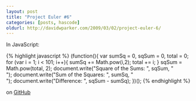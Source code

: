 ```yaml
---
layout: post
title: "Project Euler #6"
categories: [posts, hascode]
oldurl: http://davidwparker.com/2009/03/02/project-euler-6/
---
```

In JavaScript:

{% highlight javascript %}
(function(){
  var sumSq = 0, sqSum = 0, total = 0;
  for (var i = 1; i < 101; i++){
       sumSq += Math.pow(i,2);
       total += i;
  }
  sqSum = Math.pow(total, 2);
  document.write("Square of the Sums: ", sqSum, "<br />");
  document.write("Sum of the Squares: ", sumSq, "<br />");
  document.write("Difference: ", sqSum - sumSq);
})();
{% endhighlight %}

on [GitHub](http://github.com/davidwparker/project_euler/blob/b1206536f8c25af9f18a7010ff49d89606f68e06/javascript/0006.html)
